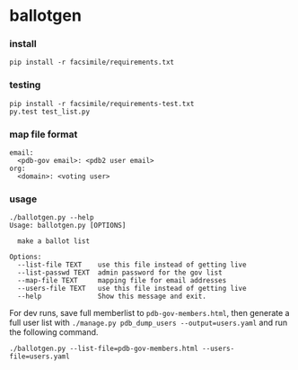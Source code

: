# ballotgen

### install
    pip install -r facsimile/requirements.txt

### testing
    pip install -r facsimile/requirements-test.txt
    py.test test_list.py 

### map file format
    email:
      <pdb-gov email>: <pdb2 user email>
    org:
      <domain>: <voting user>

### usage
    ./ballotgen.py --help
    Usage: ballotgen.py [OPTIONS]

      make a ballot list

    Options:
      --list-file TEXT    use this file instead of getting live
      --list-passwd TEXT  admin password for the gov list
      --map-file TEXT     mapping file for email addresses
      --users-file TEXT   use this file instead of getting live
      --help              Show this message and exit.

For dev runs, save full memberlist to `pdb-gov-members.html`, then generate a full user list with `./manage.py pdb_dump_users --output=users.yaml` and run the following command.

    ./ballotgen.py --list-file=pdb-gov-members.html --users-file=users.yaml 

